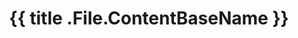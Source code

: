 ---
# English name in lowercase
translationKey: '{{ lower .File.ContentBaseName }}'

# ========================================================
# Search engine / page tab title
title: '{{ title .File.ContentBaseName }}'

# Search engine description (1 - 2 sentences)
description:

# ========================================================
# Page content - Uncomment tabs only if using multiple infoboxes
infoboxes:
  - title: '{{ title .File.ContentBaseName }}'
    #tab: ''
    data:
      - label: ''
        value: 
      - label: ''
        value: 

# ========================================================
# Content organization - Useful values for page sorting
# Imagine ways that you'd want to sort/filter things in the game
categories:
tags:

# Generic example
# categories:
# - Boss drops
# - Projectile weapons
# tags
# - Fire
# - Physical

# ========================================================
# Configuration - defaults to false if left commented
# renderMath: true
---
